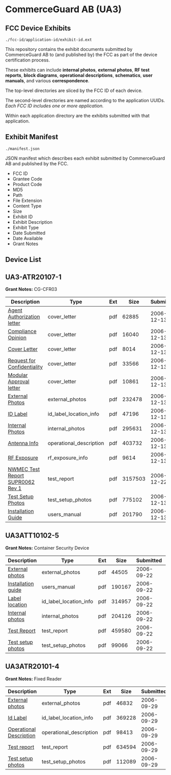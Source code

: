 # CommerceGuard AB (UA3)
## FCC Device Exhibits

```
./fcc-id/application-id/exhibit-id.ext
```

This repository contains the exhibit documents submitted by CommerceGuard AB to (and published by) the FCC as part of the device certification process.

These exhibits can include **internal photos**, **external photos**, **RF test reports**, **block diagrams**, **operational descriptions**, **schematics**, **user manuals**, and various **correspondence**.

The top-level directories are sliced by the FCC ID of each device.

The second-level directories are named according to the application UUIDs. *Each FCC ID includes one or more application.*

Within each application directory are the exhibits submitted with that application. 

## Exhibit Manifest

```
./manifest.json
```

JSON manifest which describes each exhibit submitted by CommerceGuard AB and published by the FCC.

- FCC ID
- Grantee Code
- Product Code
- MD5
- Path
- File Extension
- Content Type
- Size
- Exhibit ID
- Exhibit Description
- Exhibit Type
- Date Submitted
- Date Available
- Grant Notes

## Device List
## UA3-ATR20107-1
**Grant Notes:** CG-CFR03

| Description | Type | Ext | Size | Submitted | Available |
| ----------- | ---- | --- | ---- | --------- | --------- |
| [Agent Authorization letter](UA3-ATR20107-1/c2ee143b2f5d6365d3161d6a091ae158/738205.pdf) | cover_letter | pdf | 62885 | 2006-12-13 | 2006-12-13 |
| [Compliance Opinion](UA3-ATR20107-1/c2ee143b2f5d6365d3161d6a091ae158/738211.pdf) | cover_letter | pdf | 16040 | 2006-12-13 | 2006-12-13 |
| [Cover Letter](UA3-ATR20107-1/c2ee143b2f5d6365d3161d6a091ae158/738212.pdf) | cover_letter | pdf | 8014 | 2006-12-13 | 2006-12-13 |
| [Request for Confidentiality](UA3-ATR20107-1/c2ee143b2f5d6365d3161d6a091ae158/738215.pdf) | cover_letter | pdf | 33566 | 2006-12-13 | 2006-12-13 |
| [Modular Approval letter](UA3-ATR20107-1/c2ee143b2f5d6365d3161d6a091ae158/738216.pdf) | cover_letter | pdf | 10861 | 2006-12-13 | 2006-12-13 |
| [External Photos](UA3-ATR20107-1/c2ee143b2f5d6365d3161d6a091ae158/738213.pdf) | external_photos | pdf | 232478 | 2006-12-13 | 2006-12-13 |
| [ID Label](UA3-ATR20107-1/c2ee143b2f5d6365d3161d6a091ae158/738210.pdf) | id_label_location_info | pdf | 47196 | 2006-12-13 | 2006-12-13 |
| [Internal Photos](UA3-ATR20107-1/c2ee143b2f5d6365d3161d6a091ae158/738214.pdf) | internal_photos | pdf | 295631 | 2006-12-13 | 2006-12-13 |
| [Antenna Info](UA3-ATR20107-1/c2ee143b2f5d6365d3161d6a091ae158/738208.pdf) | operational_description | pdf | 403732 | 2006-12-13 | 2006-12-13 |
| [RF Exposure](UA3-ATR20107-1/c2ee143b2f5d6365d3161d6a091ae158/738217.pdf) | rf_exposure_info | pdf | 9614 | 2006-12-13 | 2006-12-13 |
| [NWMEC Test Report SUPR0062 Rev 1](UA3-ATR20107-1/c2ee143b2f5d6365d3161d6a091ae158/741833.pdf) | test_report | pdf | 3157503 | 2006-12-22 | 2006-12-13 |
| [Test Setup Photos](UA3-ATR20107-1/c2ee143b2f5d6365d3161d6a091ae158/738226.pdf) | test_setup_photos | pdf | 775102 | 2006-12-13 | 2006-12-13 |
| [Installation Guide](UA3-ATR20107-1/c2ee143b2f5d6365d3161d6a091ae158/738207.pdf) | users_manual | pdf | 201790 | 2006-12-13 | 2006-12-13 |
## UA3ATT10102-5
**Grant Notes:** Container Security Device

| Description | Type | Ext | Size | Submitted | Available |
| ----------- | ---- | --- | ---- | --------- | --------- |
| [External photos](UA3ATT10102-5/4145a1f09ac5191fb1299de36fa6fcb7/707912.pdf) | external_photos | pdf | 44505 | 2006-09-22 | 2006-09-22 |
| [Installation guide](UA3ATT10102-5/4145a1f09ac5191fb1299de36fa6fcb7/707905.pdf) | users_manual | pdf | 190167 | 2006-09-22 | 2006-09-22 |
| [Label location](UA3ATT10102-5/4145a1f09ac5191fb1299de36fa6fcb7/707911.pdf) | id_label_location_info | pdf | 314957 | 2006-09-22 | 2006-09-22 |
| [Internal photos](UA3ATT10102-5/4145a1f09ac5191fb1299de36fa6fcb7/707910.pdf) | internal_photos | pdf | 204126 | 2006-09-22 | 2006-09-22 |
| [Test Report](UA3ATT10102-5/4145a1f09ac5191fb1299de36fa6fcb7/707907.pdf) | test_report | pdf | 459580 | 2006-09-22 | 2006-09-22 |
| [Test setup photos](UA3ATT10102-5/4145a1f09ac5191fb1299de36fa6fcb7/707906.pdf) | test_setup_photos | pdf | 99066 | 2006-09-22 | 2006-09-22 |
## UA3ATR20101-4
**Grant Notes:** Fixed Reader

| Description | Type | Ext | Size | Submitted | Available |
| ----------- | ---- | --- | ---- | --------- | --------- |
| [External photos](UA3ATR20101-4/e9a04b311f79ea23b814ec8811198e8f/710775.pdf) | external_photos | pdf | 46832 | 2006-09-29 | 2006-09-29 |
| [Id Label](UA3ATR20101-4/e9a04b311f79ea23b814ec8811198e8f/710774.pdf) | id_label_location_info | pdf | 369228 | 2006-09-29 | 2006-09-29 |
| [Operational Description](UA3ATR20101-4/e9a04b311f79ea23b814ec8811198e8f/710772.pdf) | operational_description | pdf | 98413 | 2006-09-29 | 2006-09-29 |
| [Test report](UA3ATR20101-4/e9a04b311f79ea23b814ec8811198e8f/710770.pdf) | test_report | pdf | 634594 | 2006-09-29 | 2006-09-29 |
| [Test setup photos](UA3ATR20101-4/e9a04b311f79ea23b814ec8811198e8f/710769.pdf) | test_setup_photos | pdf | 112089 | 2006-09-29 | 2006-09-29 |
